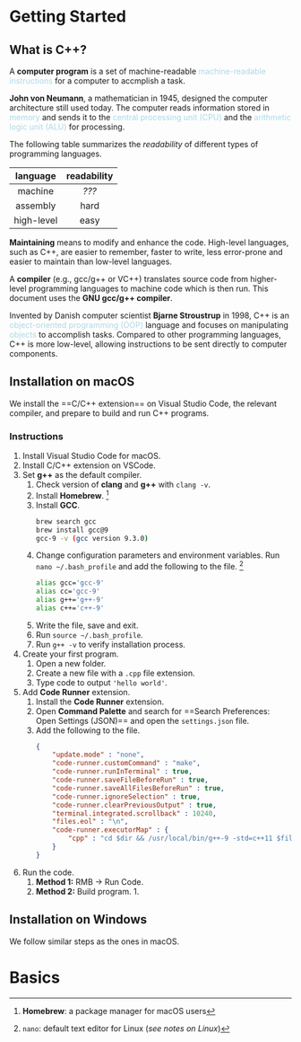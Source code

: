 # Getting Started
## What is C++?
A **computer program** is a set of machine-readable <span style = "color:lightblue">machine-readable instructions</span> for a computer to accmplish a task.

**John von Neumann**, a mathematician in 1945, designed the computer architecture still used today. The computer reads information stored in <span style = "color:lightblue">memory</span> and sends it to the <span style = "color:lightblue">central processing unit (CPU)</span> and the <span style = "color:lightblue">arithmetic logic unit (ALU)</span> for processing.

The following table summarizes the *readability* of different types of programming languages.

|**language** | **readability** |
|:------------:|:---------------:|
|   machine    |      *???*      |
|   assembly   |      hard       |
|  high-level  |      easy       |

**Maintaining** means to modify and enhance the code. High-level languages, such as C++, are easier to remember, faster to write, less error-prone and easier to maintain than low-level languages.

A **compiler** (e.g., gcc/g++ or VC++) translates source code from higher-level programming languages to machine code which is then run. This document uses the **GNU gcc/g++ compiler**.

Invented by Danish computer scientist **Bjarne Stroustrup** in 1998, C++ is an <span style = "color:lightblue">object-oriented programming (OOP)</span> language and focuses on manipulating <span style = "color:lightblue">objects</span> to accomplish tasks. Compared to other programming languages, C++ is more low-level, allowing instructions to be sent directly to computer components.

## Installation on macOS
We install the ==C/C++ extension== on Visual Studio Code, the relevant compiler, and prepare to build and run C++ programs.
### Instructions
1. Install Visual Studio Code for macOS.
2. Install C/C++ extension on VSCode.
3. Set **g++** as the default compiler.
	1. Check version of **clang** and **g++** with `clang -v`.
	2. Install **Homebrew**. [^1]
	3. Install **GCC**.
	   ```bash
	   brew search gcc
	   brew install gcc@9
	   gcc-9 -v (gcc version 9.3.0)
		```
	1. Change configuration parameters and environment variables. Run `nano ~/.bash_profile` and add the following to the file. [^2]
	   ```bash
	   alias gcc='gcc-9'
	   alias cc='gcc-9'
	   alias g++='g++-9'
	   alias c++='c++-9'
		```
	1. Write the file, save and exit.
	2. Run `source ~/.bash_profile`.
	3. Run `g++ -v` to verify installation process.
1. Create your first program.
	1. Open a new folder.
	2. Create a new file with a `.cpp` file extension.
	3. Type code to output `'hello world'`.
2. Add **Code Runner** extension.
	1. Install the **Code Runner** extension.
	2. Open **Command Palette** and search for ==Search Preferences: Open Settings (JSON)== and open the `settings.json` file.
	3. Add the following to the file.
	   ```json
	   {
		   "update.mode" : "none",
		   "code-runner.customCommand" : "make",
		   "code-runner.runInTerminal" : true,
		   "code-runner.saveFileBeforeRun" : true,
		   "code-runner.saveAllFilesBeforeRun" : true,
		   "code-runner.ignoreSelection" : true,
		   "code-runner.clearPreviousOutput" : true,
		   "terminal.integrated.scrollback" : 10240,
		   "files.eol" : "\n",
		   "code-runner.executorMap" : {
			   "cpp" : "cd $dir && /usr/local/bin/g++-9 -std=c++11 $fileName  -o $fileNameWithoutExt && $dir$fileNameWithoutExt"
		   }
	   }
		```
3. Run the code.
	1. **Method 1:** RMB → Run Code.
	2. **Method 2:** Build program.
		1. 
## Installation on Windows
We follow similar steps as the ones in macOS.

[^1]: **Homebrew**: a package manager for macOS users
[^2]: `nano`: default text editor for Linux (*see notes on Linux*)

# Basics